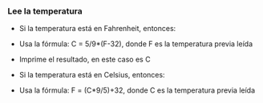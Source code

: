 ### Lee la temperatura

* Si la temperatura está en Fahrenheit, entonces:

* Usa la fórmula: C = 5/9*(F-32), donde F es la temperatura previa leída

* Imprime el resultado, en este caso es C

* Si la temperatura está en Celsius, entonces:

* Usa la fórmula: F = (C*9/5)+32, donde C es la temperatura previa leída


